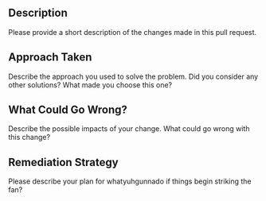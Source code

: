 ## Description

Please provide a short description of the changes made in this pull request.

## Approach Taken

Describe the approach you used to solve the problem. Did you consider any other solutions? What made you choose this one?

## What Could Go Wrong?

Describe the possible impacts of your change. What could go wrong with this change?

## Remediation Strategy

Please describe your plan for whatyuhgunnado if things begin striking the fan?
